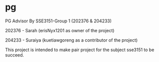 # pg
PG Advisor
By SSE3151-Group 1 (202376 & 204233)

202376 - Sarah (erisNyx1201 as owner of the project)

204233 - Suraiya (kuetiawgoreng as a contributor of the project)

This project is intended to make pair project for the subject sse3151 to be succeed.
